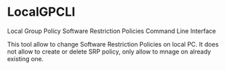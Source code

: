 # LocalGPCLI
Local Group Policy Software Restriction Policies Command Line Interface

This tool allow to change Software Restriction Policies on local PC.
It does not allow to create or delete SRP policy, only allow to mnage on already existing one.

